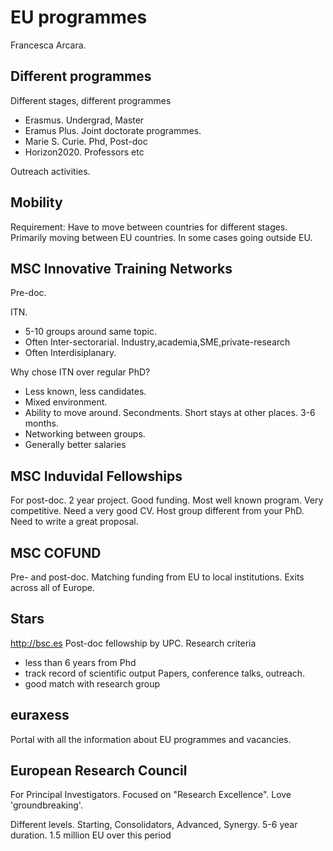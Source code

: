 
# EU programmes
Francesca Arcara.

## Different programmes

Different stages, different programmes

- Erasmus. Undergrad, Master
- Eramus Plus. Joint doctorate programmes.
- Marie S. Curie. Phd, Post-doc
- Horizon2020. Professors etc

Outreach activities.

## Mobility

Requirement: Have to move between countries for different stages.
Primarily moving between EU countries.
In some cases going outside EU.


## MSC Innovative Training Networks

Pre-doc.

ITN.

- 5-10 groups around same topic.
- Often Inter-sectorarial. Industry,academia,SME,private-research
- Often Interdisiplanary.

Why chose ITN over regular PhD?

- Less known, less candidates.
- Mixed environment.
- Ability to move around.
Secondments. Short stays at other places. 3-6 months.
- Networking between groups.
- Generally better salaries

## MSC Induvidal Fellowships

For post-doc. 2 year project. Good funding.
Most well known program. Very competitive.
Need a very good CV.
Host group different from your PhD.
Need to write a great proposal.

## MSC COFUND
Pre- and post-doc.
Matching funding from EU to local institutions.
Exits across all of Europe.

## Stars
http://bsc.es
Post-doc fellowship by UPC.
Research criteria

- less than 6 years from Phd
- track record of scientific output
Papers, conference talks, outreach.
- good match with research group

## euraxess
Portal with all the information about EU programmes and vacancies.


## European Research Council
For Principal Investigators.
Focused on "Research Excellence".
Love 'groundbreaking'.

Different levels. Starting, Consolidators, Advanced, Synergy.
5-6 year duration.
1.5 million EU over this period



